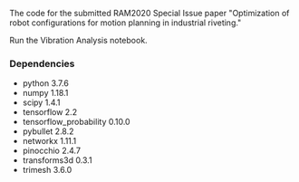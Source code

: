 The code for the submitted RAM2020 Special Issue paper "Optimization of robot configurations for motion planning in industrial riveting."

Run the Vibration Analysis notebook.

### Dependencies
 * python 3.7.6
 * numpy 1.18.1
 * scipy 1.4.1
 * tensorflow 2.2
 * tensorflow_probability 0.10.0
 * pybullet 2.8.2
 * networkx 1.11.1
 * pinocchio 2.4.7
 * transforms3d 0.3.1
 * trimesh 3.6.0
